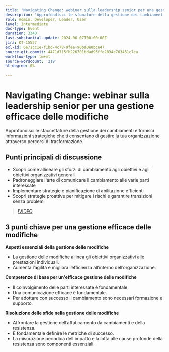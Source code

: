 ```yaml
---
title: 'Navigating Change: webinar sulla leadership senior per una gestione efficace delle modifiche'
description: 'Approfondisci le sfumature della gestione dei cambiamenti e fornisci informazioni strategiche per aiutarti a guidare la tua organizzazione attraverso percorsi di trasformazione.Punti di discussione chiave: scopri come allineare gli sforzi di cambiamento con gli obiettivi e gli obiettivi organizzativi generali Padroneggia l’arte di comunicare il cambiamento a vari soggetti interessati Implementa strategie e pianificazione di abilitazione efficienti Scopri strategie proattive per mitigare i rischi e garantire transizioni fluide'
role: Admin, Developer, Leader, User
level: Intermediate
doc-type: Event
duration: 3340
last-substantial-update: 2024-06-07T00:00:00Z
jira: KT-15557
exl-id: 6e71cc1e-f1bd-4c78-9fee-90ba0e0bce47
source-git-commit: 4471d715fb226701bdad95ffe2834e763451c7ea
workflow-type: tm+mt
source-wordcount: '219'
ht-degree: 0%

---
```


# Navigating Change: webinar sulla leadership senior per una gestione efficace delle modifiche

Approfondisci le sfaccettature della gestione dei cambiamenti e fornisci informazioni strategiche che ti consentano di gestire la tua organizzazione attraverso percorsi di trasformazione.

## Punti principali di discussione

* Scopri come allineare gli sforzi di cambiamento agli obiettivi e agli obiettivi organizzativi generali
* Padroneggiare l&#39;arte di comunicare il cambiamento alle varie parti interessate
* Implementare strategie e pianificazione di abilitazione efficienti
* Scopri strategie proattive per mitigare i rischi e garantire transizioni senza problemi

>[!VIDEO](https://video.tv.adobe.com/v/3429286/?learn=on)

## 3 punti chiave per una gestione efficace delle modifiche

**Aspetti essenziali della gestione delle modifiche**

* La gestione delle modifiche allinea gli obiettivi organizzativi alle prestazioni individuali.
* Aumenta l’agilità e migliora l’efficienza all’interno dell’organizzazione.

**Competenze di base per un&#39;efficace gestione delle modifiche**

* Il coinvolgimento delle parti interessate è fondamentale.
* Una comunicazione efficace è fondamentale.
* Per adottare con successo il cambiamento sono necessari formazione e supporto.

**Risoluzione delle sfide nella gestione delle modifiche**

* Affrontare la gestione dell’affaticamento da cambiamenti e della resistenza.
* È fondamentale definire le metriche di successo.
* La misurazione periodica dell&#39;impatto e la lotta alle cause profonde della resistenza sono componenti essenziali.
